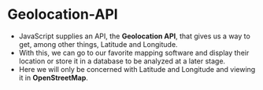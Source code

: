 # Geolocation-API

 - JavaScript supplies an API, the **Geolocation API**, that gives us a way to get, among other things, Latitude and Longitude.
 - With this, we can go to our favorite mapping software and display their location or store it in a database to be analyzed at a later stage.
 - Here we will only be concerned with Latitude and Longitude and viewing it in **OpenStreetMap**.
